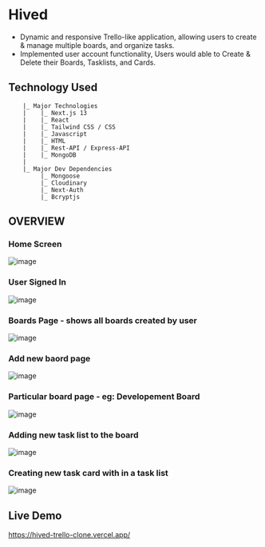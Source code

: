 # Hived
- Dynamic and responsive Trello-like application, allowing users to create & manage multiple boards, and organize tasks. 
- Implemented user account functionality, Users would able to Create & Delete their Boards, Tasklists, and Cards.

## Technology Used
    
        |_ Major Technologies
        |    |_ Next.js 13
        |    |_ React
        |    |_ Tailwind CSS / CSS
        |    |_ Javascript 
        |    |_ HTML
        |    |_ Rest-API / Express-API  
        |    |_ MongoDB
        |
        |_ Major Dev Dependencies
             |_ Mongoose
             |_ Cloudinary
             |_ Next-Auth
             |_ Bcryptjs
             
## OVERVIEW
### Home Screen
![image](https://github.com/SumitKumar-2000/HIved-Trello-Clone/assets/80626529/9f683e1b-ece9-41c7-b72d-68d96406da10)

### User Signed In
![image](https://github.com/SumitKumar-2000/HIved-Trello-Clone/assets/80626529/7c87c980-0d5a-4ee0-ad00-c93ae229eae7)

### Boards Page - shows all boards created by user
![image](https://github.com/SumitKumar-2000/HIved-Trello-Clone/assets/80626529/8c79ae78-5d4a-4a69-b56e-f571d599e457)

### Add new baord page
![image](https://github.com/SumitKumar-2000/HIved-Trello-Clone/assets/80626529/77a941b4-0c81-4070-9d6e-a95dbf7f3ee1)

### Particular board page - eg: Developement Board
![image](https://github.com/SumitKumar-2000/HIved-Trello-Clone/assets/80626529/5d511b9a-3b0e-4d9c-afe0-c2c076e7d25b)

### Adding new task list to the board
![image](https://github.com/SumitKumar-2000/HIved-Trello-Clone/assets/80626529/58dea962-7ea7-4b7b-b67b-bea606405d3a)

### Creating new task card with in a task list
![image](https://github.com/SumitKumar-2000/HIved-Trello-Clone/assets/80626529/7b2a48d1-4187-4f80-a3c3-c7b564ead193)



## Live Demo
https://hived-trello-clone.vercel.app/

